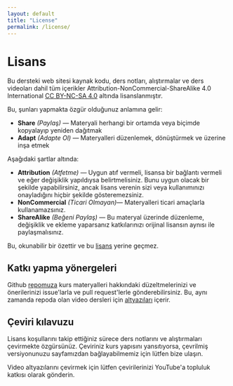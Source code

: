 ```yaml
---
layout: default
title: "License"
permalink: /license/
---
```


# Lisans

Bu dersteki web sitesi kaynak kodu, ders notları, alıştırmalar ve ders videoları dahil tüm içerikler Attribution-NonCommercial-ShareAlike 4.0 International [CC BY-NC-SA 4.0](https://creativecommons.org/licenses/by-nc-sa/4.0/) altında lisanslanmıştır.

Bu, şunları yapmakta özgür olduğunuz anlamına gelir:
- **Share** _(Paylaş)_ — Materyali herhangi bir ortamda veya biçimde kopyalayıp yeniden dağıtmak
- **Adapt** _(Adapte Ol)_ — Materyalleri düzenlemek, dönüştürmek ve üzerine inşa etmek

Aşağıdaki şartlar altında:

- **Attribution** _(Atfetme)_ — Uygun atıf vermeli, lisansa bir bağlantı vermeli ve eğer değişiklik yapıldıysa belirtmelisiniz. Bunu uygun olacak bir şekilde yapabilirsiniz, ancak lisans verenin sizi veya kullanımınızı onayladığını hiçbir şekilde gösteremezsiniz.
- **NonCommercial** _(Ticari Olmayan)_— Materyalleri ticari amaçlarla kullanamazsınız.
- **ShareAlike** _(Beğeni Paylaş)_ — Bu materyal üzerinde düzenleme, değişiklik ve ekleme yaparsanız katkılarınızı orijinal lisansın aynısı ile paylaşmalısınız. 

Bu, okunabilir bir özettir ve bu [lisans](https://creativecommons.org/licenses/by-nc-sa/4.0/legalcode) yerine geçmez.

## Katkı yapma yönergeleri


Github [repomuza](https://github.com/missing-semester/missing-semester) kurs materyalleri hakkındaki düzeltmelerinizi ve önerilerinizi issue'larla ve pull request'lerle gönderebilirsiniz. Bu, aynı zamanda repoda olan video dersleri için [altyazıları](https://github.com/missing-semester/missing-semester/tree/master/static/files/subtitles/2020) içerir.


## Çeviri kılavuzu

Lisans koşullarını takip ettiğiniz sürece ders notlarını ve alıştırmaları çevirmekte özgürsünüz.
Çeviriniz kurs yapısını yansıtıyorsa, çevrilmiş versiyonunuzu sayfamızdan bağlayabilmemiz için lütfen bize ulaşın.

Video altyazılarını çevirmek için lütfen çevirilerinizi YouTube'a topluluk katkısı olarak gönderin.

